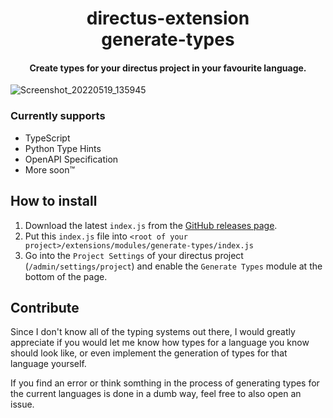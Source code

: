 <p align="center">
  <h1 align="center">directus-extension<br />generate-types</h1>
  <h4 align="center">Create types for your directus project in your favourite language.</h4>
</p>

![Screenshot_20220519_135945](https://user-images.githubusercontent.com/48161361/169288405-c1589f58-d6e4-4a91-91d6-fc9008c8dd97.png)

### Currently supports

- TypeScript
- Python Type Hints
- OpenAPI Specification
- More soon™

## How to install

1. Download the latest `index.js` from the
   [GitHub releases page](https://github.com/maltejur/directus-extension-generate-types/releases).
2. Put this `index.js` file into
   `<root of your project>/extensions/modules/generate-types/index.js`
3. Go into the `Project Settings` of your directus project
   (`/admin/settings/project`) and enable the `Generate Types` module at the
   bottom of the page.

## Contribute

Since I don't know all of the typing systems out there, I would greatly
appreciate if you would let me know how types for a language you know should
look like, or even implement the generation of types for that language yourself.

If you find an error or think somthing in the process of generating types for
the current languages is done in a dumb way, feel free to also open an issue.

